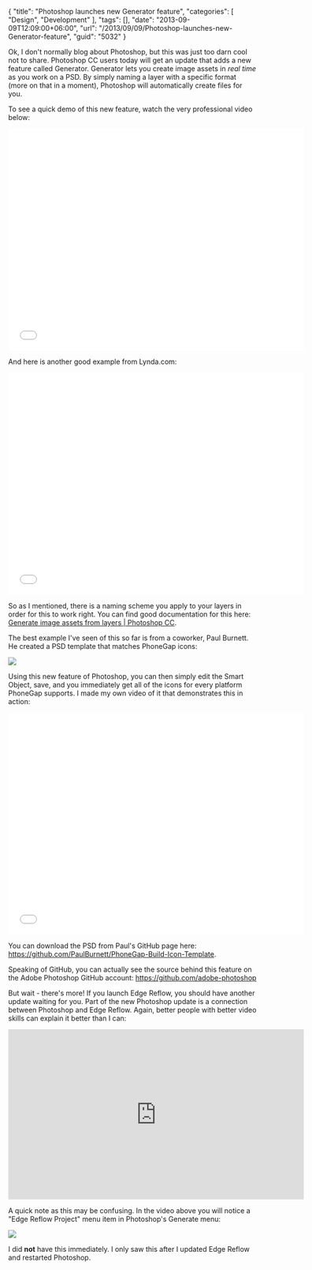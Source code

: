 {
	"title": "Photoshop launches new Generator feature",
	"categories": [
		"Design",
		"Development"
	],
	"tags": [],
	"date": "2013-09-09T12:09:00+06:00",
	"url": "/2013/09/09/Photoshop-launches-new-Generator-feature",
	"guid": "5032"
}

<p>
Ok, I don't normally blog about Photoshop, but this was just too darn cool not to share. Photoshop CC users today will get an update that adds a new feature called Generator. Generator lets you create image assets in <i>real time</i> as you work on a PSD. By simply naming a layer with a specific format (more on that in a moment), Photoshop will automatically create files for you.
</p>
<!--more-->
<p>
To see a quick demo of this new feature, watch the very professional video below:
</p>

<iframe width="600" height="450" src="//www.youtube.com/embed/OqIu9hcX8NA" frameborder="0" allowfullscreen></iframe>

<p>
And here is another good example from Lynda.com:
</p>

<iframe width="600" height="450" src="//www.youtube.com/embed/6TRz-gNdQFg" frameborder="0" allowfullscreen></iframe>

<p>
So as I mentioned, there is a naming scheme you apply to your layers in order for this to work right. You can find good documentation for this here: <a href="http://helpx.adobe.com/photoshop/using/generate-assets-layers.html">Generate image assets from layers | Photoshop CC</a>. 
</p>

<p>
The best example I've seen of this so far is from a coworker, Paul Burnett. He created a PSD template that matches PhoneGap icons:
</p>

<p>
<img src="http://static.raymondcamden.com/images/PhoneGap-Icon-Generator.jpg" />
</p>

<p>
Using this new feature of Photoshop, you can then simply edit the Smart Object, save, and you immediately get all of the icons for every platform PhoneGap supports. I made my own video of it that demonstrates this in action:
</p>

<iframe width="600" height="450" src="//www.youtube.com/embed/SRPm4ieyisM?rel=0" frameborder="0" allowfullscreen></iframe>

<p>
You can download the PSD from Paul's GitHub page here: <a href="https://github.com/PaulBurnett/PhoneGap-Build-Icon-Template">https://github.com/PaulBurnett/PhoneGap-Build-Icon-Template</a>.
</p>

<p>
Speaking of GitHub, you can actually see the source behind this feature on the Adobe Photoshop GitHub account: <a href="https://github.com/adobe-photoshop">https://github.com/adobe-photoshop</a>
</p>

<p>
But wait - there's more! If you launch Edge Reflow, you should have another update waiting for you. Part of the new Photoshop update is a connection between Photoshop and Edge Reflow. Again, better people with better video skills can explain it better than I can:
</p>

<iframe title="AdobeTV Video Player" width="600" height="345" src="http://tv.adobe.com/embed/1063/20317/" frameborder="0" allowfullscreen scrolling="no"></iframe>

<p>
A quick note as this may be confusing. In the video above you will notice a "Edge Reflow Project" menu item in Photoshop's Generate menu:
</p>

<p>
<img src="http://static.raymondcamden.com/images/Screen Shot 2013-09-09 at 11.12.43 AM.png" />
</p>

<p>
I did <strong>not</strong> have this immediately. I only saw this after I updated Edge Reflow and restarted Photoshop.
</p>
